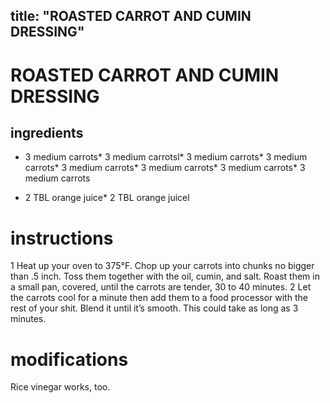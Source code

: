 

	
title: "ROASTED CARROT AND CUMIN DRESSING"
---
# ROASTED CARROT AND CUMIN DRESSING
## ingredients
* 3 medium carrots* 3 medium carrotsl* 3 medium carrots* 3 medium carrots* 3 medium carrots* 3 medium carrots* 3 medium carrots* 3 medium carrots

* 2 TBL orange juice* 2 TBL orange juicel


# instructions
1 Heat up your oven to 375°F. Chop up your carrots into chunks no bigger than .5 inch.
Toss them together with the oil, cumin, and salt. Roast them in a small pan, covered, until the
carrots are tender, 30 to 40 minutes.
2 Let the carrots cool for a minute then add them to a food processor with the rest of your
shit. Blend it until it’s smooth. This could take as long as 3 minutes.

# modifications

Rice vinegar works, too.
	

